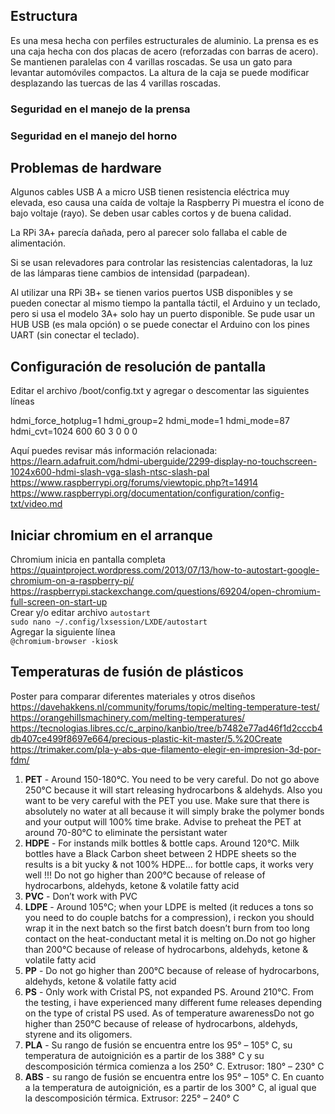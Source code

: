 ## Estructura
Es una mesa hecha con perfiles estructurales de aluminio.
La prensa es es una caja hecha con dos placas de acero (reforzadas con barras de acero). Se mantienen paralelas con 4 varillas roscadas.
Se usa un gato para levantar automóviles compactos.
La altura de la caja se puede modificar desplazando las tuercas de las 4 varillas roscadas.

### Seguridad en el manejo de la prensa

### Seguridad en el manejo del horno

## Problemas de hardware
Algunos cables USB A a micro USB tienen resistencia eléctrica muy elevada, eso causa una caída de voltaje la Raspberry Pi muestra el ícono de bajo voltaje (rayo). Se deben usar cables cortos y de buena calidad.

La RPi 3A+ parecía dañada, pero al parecer solo fallaba el cable de alimentación.

Si se usan relevadores para controlar las resistencias calentadoras, la luz de las lámparas tiene cambios de intensidad (parpadean).

Al utilizar una RPi 3B+ se tienen varios puertos USB disponibles y se pueden conectar al mismo tiempo la pantalla táctil, el Arduino y un teclado, pero si usa el modelo 3A+ solo hay un puerto disponible. Se pude usar un HUB USB (es mala opción) o se puede conectar el Arduino con los pines UART (sin conectar el teclado).

## Configuración de resolución de pantalla
Editar el archivo /boot/config.txt y agregar o descomentar las siguientes líneas

hdmi_force_hotplug=1
hdmi_group=2
hdmi_mode=1
hdmi_mode=87
hdmi_cvt=1024 600 60 3 0 0 0

Aquí puedes revisar más información relacionada:
https://learn.adafruit.com/hdmi-uberguide/2299-display-no-touchscreen-1024x600-hdmi-slash-vga-slash-ntsc-slash-pal  
https://www.raspberrypi.org/forums/viewtopic.php?t=14914  
https://www.raspberrypi.org/documentation/configuration/config-txt/video.md  

## Iniciar chromium en el arranque
Chromium inicia en pantalla completa  
https://quaintproject.wordpress.com/2013/07/13/how-to-autostart-google-chromium-on-a-raspberry-pi/  
https://raspberrypi.stackexchange.com/questions/69204/open-chromium-full-screen-on-start-up  
Crear y/o editar archivo `autostart`  
`sudo nano ~/.config/lxsession/LXDE/autostart`  
Agregar la siguiente línea  
`@chromium-browser -kiosk`  

## Temperaturas de fusión de plásticos
Poster para comparar diferentes materiales y otros diseños  
https://davehakkens.nl/community/forums/topic/melting-temperature-test/  
https://orangehillsmachinery.com/melting-temperatures/  
https://tecnologias.libres.cc/c_arpino/kanbio/tree/b7482e77ad46f1d2cccb4db407ce499f8697e664/precious-plastic-kit-master/5.%20Create  
https://trimaker.com/pla-y-abs-que-filamento-elegir-en-impresion-3d-por-fdm/  

1. **PET** - Around 150-180°C. You need to be very careful. Do not go above 250°C because it will start releasing hydrocarbons & aldehyds. Also you want to be very careful with the PET you use. Make sure that there is absolutely no water at all because it will simply brake the polymer bonds and your output will 100% time brake. Advise to preheat the PET at around 70-80°C to eliminate the persistant water
2. **HDPE** - For instands milk bottles & bottle caps. Around 120°C. Milk bottles have a Black Carbon sheet between 2 HDPE sheets so the results is a bit yucky & not 100% HDPE… for bottle caps, it works very well !!! Do not go higher than 200°C because of release of hydrocarbons, aldehyds,  ketone & volatile fatty acid
3. **PVC** - Don’t work with PVC
4. **LDPE** - Around 105°C; when your LDPE is melted (it reduces a tons so you need to do couple batchs for a compression), i reckon you should wrap it in the next batch so the first batch doesn’t burn from too long contact on the heat-conductant metal it is melting on.Do not go higher than 200°C because of release of hydrocarbons, aldehyds,  ketone & volatile fatty acid
5. **PP** - Do not go higher than 200°C because of release of hydrocarbons, aldehyds,  ketone & volatile fatty acid
6. **PS** - Only work with Cristal PS, not expanded PS. Around  210°C. From the testing, i have experienced many different fume releases depending on the type of cristal PS used. As of temperature awarenessDo not go higher than 250°C because of release of hydrocarbons, aldehyds,  styrene and its oligomers.
7. **PLA** - Su rango de fusión se encuentra entre los 95° – 105° C, su temperatura de autoignición es a partir de los 388° C y su descomposición térmica comienza a los 250° C. Extrusor: 180° – 230° C
8. **ABS** - su rango de fusión se encuentra entre los 95° – 105° C. En cuanto a la temperatura de autoignición, es a partir de los 300° C, al igual que la descomposición térmica. Extrusor: 225° – 240° C
